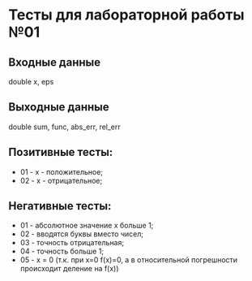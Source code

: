 # Тесты для лабораторной работы №01

## Входные данные
double x, eps

## Выходные данные
double sum, func, abs_err, rel_err

## Позитивные тесты:
- 01 - x - положительное;
- 02 - x - отрицательное;

## Негативные тесты:
- 01 - абсолютное значение х больше 1;
- 02 - вводятся буквы вместо чисел;
- 03 - точность отрицательная;
- 04 - точность больше 1;
- 05 - x = 0 (т.к. при х=0 f(x)=0, а в относительной погрешности происходит деление на f(x))